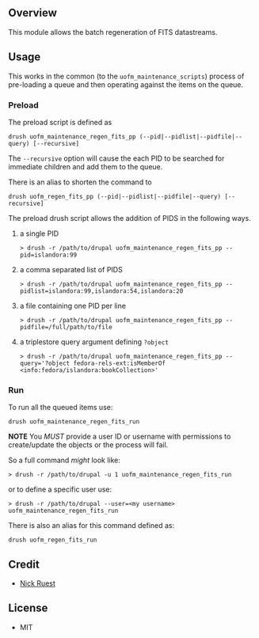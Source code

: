 ## Overview

This module allows the batch regeneration of FITS datastreams.

## Usage

This works in the common (to the `uofm_maintenance_scripts`) process of pre-loading a queue
and then operating against the items on the queue.

### Preload

The preload script is defined as
```shell
drush uofm_maintenance_regen_fits_pp (--pid|--pidlist|--pidfile|--query) [--recursive]
```

The `--recursive` option will cause the each PID to be searched for immediate children and add them to the queue.

There is an alias to shorten the command to
```shell
drush uofm_regen_fits_pp (--pid|--pidlist|--pidfile|--query) [--recursive]
```

The preload drush script allows the addition of PIDS in the following ways.

1. a single PID
    ```shell
    > drush -r /path/to/drupal uofm_maintenance_regen_fits_pp --pid=islandora:99
    ```
2. a comma separated list of PIDS
    ```shell
    > drush -r /path/to/drupal uofm_maintenance_regen_fits_pp --pidlist=islandora:99,islandora:54,islandora:20
    ```
3. a file containing one PID per line
    ```shell
    > drush -r /path/to/drupal uofm_maintenance_regen_fits_pp --pidfile=/full/path/to/file
    ```
4. a triplestore query argument defining `?object`
    ```shell
    > drush -r /path/to/drupal uofm_maintenance_regen_fits_pp --query='?object fedora-rels-ext:isMemberOf <info:fedora/islandora:bookCollection>'
    ```

### Run

To run all the queued items use:
```shell
drush uofm_maintenance_regen_fits_run
```

**NOTE** You _MUST_ provide a user ID or username with permissions to create/update the objects or the process will fail.

So a full command _might_ look like:
```shell
> drush -r /path/to/drupal -u 1 uofm_maintenance_regen_fits_run 
```
or to define a specific user use:
```shell
> drush -r /path/to/drupal --user=<my username> uofm_maintenance_regen_fits_run
```

There is also an alias for this command defined as:
```shell
drush uofm_regen_fits_run
```

## Credit

* [Nick Ruest](https://github.com/ruebot)

## License

* MIT
